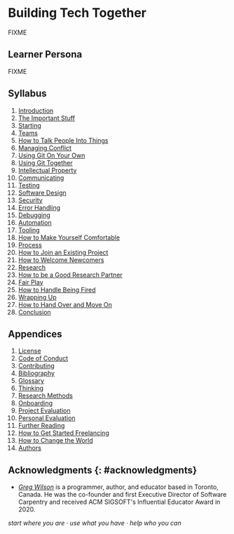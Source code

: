 # Building Tech Together

FIXME

## Learner Persona

FIXME

## Syllabus

<div id="syllabus" markdown="1">

1.  [Introduction](./intro/)
1.  [The Important Stuff](./important/)
1.  [Starting](./starting/)
1.  [Teams](./teams/)
1.  [How to Talk People Into Things](./rules-persuade/)
1.  [Managing Conflict](./conflict/)
1.  [Using Git On Your Own](./git-solo/)
1.  [Using Git Together](./git-team/)
1.  [Intellectual Property](./ip/)
1.  [Communicating](./communicate/)
1.  [Testing](./testing/)
1.  [Software Design](./design/)
1.  [Security](./security/)
1.  [Error Handling](./errors/)
1.  [Debugging](./debugging/)
1.  [Automation](./automation/)
1.  [Tooling](./tooling/)
1.  [How to Make Yourself Comfortable](./rules-comfortable/)
1.  [Process](./process/)
1.  [How to Join an Existing Project](./rules-joining/)
1.  [How to Welcome Newcomers](./rules-newcomers/)
1.  [Research](./research/)
1.  [How to be a Good Research Partner](./rules-research/)
1.  [Fair Play](./fairness/)
1.  [How to Handle Being Fired](./rules-fired/)
1.  [Wrapping Up](./delivery/)
1.  [How to Hand Over and Move On](./rules-handover/)
1.  [Conclusion](./finale/)

</div>

##  Appendices

<div id="appendices" markdown="1">

1.  [License](./LICENSE.md)
1.  [Code of Conduct](./CODE_OF_CONDUCT.md)
1.  [Contributing](./CONTRIBUTING.md)
1.  [Bibliography](./bibliography/)
1.  [Glossary](./glossary/)
1.  [Thinking](./thinking/)
1.  [Research Methods](./methods/)
1.  [Onboarding](./onboarding/)
1.  [Project Evaluation](./project-eval/)
1.  [Personal Evaluation](./personal-eval/)
1.  [Further Reading](./reading/)
1.  [How to Get Started Freelancing](./rules-freelance/)
1.  [How to Change the World](./rules-change/)
1.  [Authors](./authors/)

</div>

## Acknowledgments {: #acknowledgments}

-   *[Greg Wilson][wilson-greg]* is a programmer, author, and educator based in Toronto, Canada.
    He was the co-founder and first Executive Director of Software Carpentry
    and received ACM SIGSOFT's Influential Educator Award in 2020.

<p class="center">
  <em>
    start where you are
    &middot;
    use what you have
    &middot;
    help who you can
  </em>
</p>

[repo]: https://github.com/gvwilson/btt
[wilson-greg]: https://third-bit.com/
